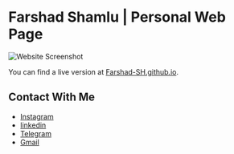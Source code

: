 # Farshad Shamlu  |  Personal Web Page

![Website Screenshot](https://s25.picofile.com/file/8451974484/WebsiteScreenShot.png?raw=true)
<!-- ![Website Screenshot](https://s19.picofile.com/file/8434195192/%D8%AA%D8%B5%D9%88%DB%8C%D8%B1_%D8%B5%D9%81%D8%AD%D9%87_2021_05_20_092927.jpg?raw=true) -->
<!-- ![Website Screenshot](https://s18.picofile.com/file/8434195200/%D8%AA%D8%B5%D9%88%DB%8C%D8%B1_%D8%B5%D9%81%D8%AD%D9%87_2021_05_20_092909.jpg?raw=true) -->

You can find a live version at [Farshad-SH.github.io](https://FARSHAD-SH.github.io/Farshad-sh.github.io/).

## Contact With Me

- [Instagram](https://www.instagram.com/farshad.shamlu/)
- [linkedin](https://linkedin.com/in/farshad-s-467696128)
- [Telegram](https://www.t.me/farshad6991/)
- [Gmail](mailto:farshad.shamlu@gmail.com)

